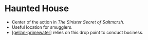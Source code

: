 # Haunted House

- Center of the action in _The Sinister Secret of Saltmarsh_.
- Useful location for smugglers.
- [[gellan-primewater]] relies on this drop point to conduct business.

[//begin]: # "Autogenerated link references for markdown compatibility"
[gellan-primewater]: gellan-primewater "Gellan Primewater"
[//end]: # "Autogenerated link references"